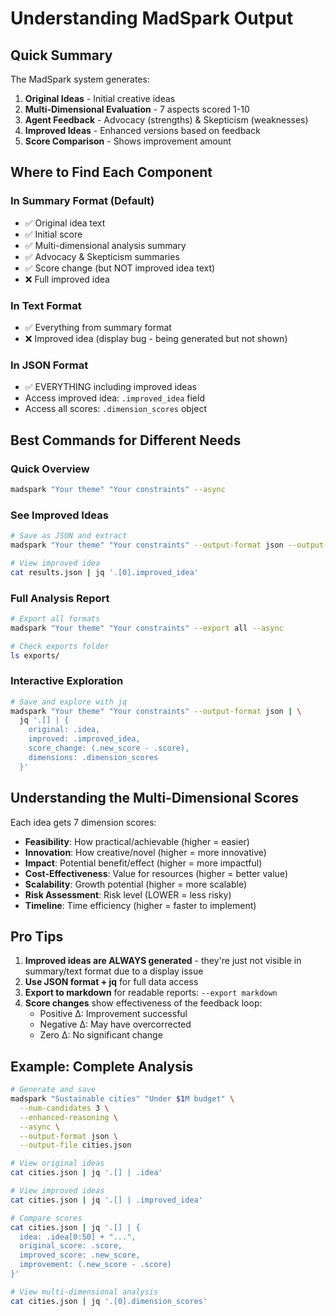 # Understanding MadSpark Output

## Quick Summary

The MadSpark system generates:
1. **Original Ideas** - Initial creative ideas
2. **Multi-Dimensional Evaluation** - 7 aspects scored 1-10
3. **Agent Feedback** - Advocacy (strengths) & Skepticism (weaknesses)
4. **Improved Ideas** - Enhanced versions based on feedback
5. **Score Comparison** - Shows improvement amount

## Where to Find Each Component

### In Summary Format (Default)
- ✅ Original idea text
- ✅ Initial score
- ✅ Multi-dimensional analysis summary
- ✅ Advocacy & Skepticism summaries
- ✅ Score change (but NOT improved idea text)
- ❌ Full improved idea

### In Text Format
- ✅ Everything from summary format
- ❌ Improved idea (display bug - being generated but not shown)

### In JSON Format
- ✅ EVERYTHING including improved ideas
- Access improved idea: `.improved_idea` field
- Access all scores: `.dimension_scores` object

## Best Commands for Different Needs

### Quick Overview
```bash
madspark "Your theme" "Your constraints" --async
```

### See Improved Ideas
```bash
# Save as JSON and extract
madspark "Your theme" "Your constraints" --output-format json --output-file results.json --async

# View improved idea
cat results.json | jq '.[0].improved_idea'
```

### Full Analysis Report
```bash
# Export all formats
madspark "Your theme" "Your constraints" --export all --async

# Check exports folder
ls exports/
```

### Interactive Exploration
```bash
# Save and explore with jq
madspark "Your theme" "Your constraints" --output-format json | \
  jq '.[] | {
    original: .idea,
    improved: .improved_idea,
    score_change: (.new_score - .score),
    dimensions: .dimension_scores
  }'
```

## Understanding the Multi-Dimensional Scores

Each idea gets 7 dimension scores:
- **Feasibility**: How practical/achievable (higher = easier)
- **Innovation**: How creative/novel (higher = more innovative)
- **Impact**: Potential benefit/effect (higher = more impactful)
- **Cost-Effectiveness**: Value for resources (higher = better value)
- **Scalability**: Growth potential (higher = more scalable)
- **Risk Assessment**: Risk level (LOWER = less risky)
- **Timeline**: Time efficiency (higher = faster to implement)

## Pro Tips

1. **Improved ideas are ALWAYS generated** - they're just not visible in summary/text format due to a display issue
2. **Use JSON format + jq** for full data access
3. **Export to markdown** for readable reports: `--export markdown`
4. **Score changes** show effectiveness of the feedback loop:
   - Positive Δ: Improvement successful
   - Negative Δ: May have overcorrected
   - Zero Δ: No significant change

## Example: Complete Analysis

```bash
# Generate and save
madspark "Sustainable cities" "Under $1M budget" \
  --num-candidates 3 \
  --enhanced-reasoning \
  --async \
  --output-format json \
  --output-file cities.json

# View original ideas
cat cities.json | jq '.[] | .idea'

# View improved ideas
cat cities.json | jq '.[] | .improved_idea'

# Compare scores
cat cities.json | jq '.[] | {
  idea: .idea[0:50] + "...",
  original_score: .score,
  improved_score: .new_score,
  improvement: (.new_score - .score)
}'

# View multi-dimensional analysis
cat cities.json | jq '.[0].dimension_scores'
```